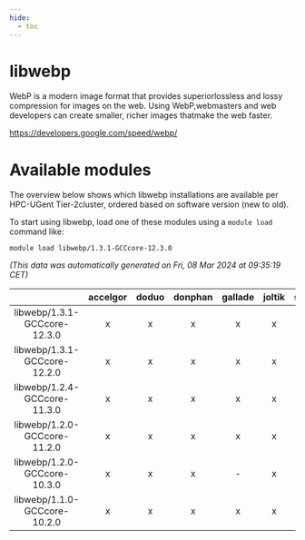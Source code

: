 ```yaml
---
hide:
  - toc
---
```


libwebp
=======


WebP is a modern image format that provides superiorlossless and lossy compression for images on the web. Using WebP,webmasters and web developers can create smaller, richer images thatmake the web faster.

https://developers.google.com/speed/webp/
# Available modules


The overview below shows which libwebp installations are available per HPC-UGent Tier-2cluster, ordered based on software version (new to old).

To start using libwebp, load one of these modules using a `module load` command like:

```shell
module load libwebp/1.3.1-GCCcore-12.3.0
```

*(This data was automatically generated on Fri, 08 Mar 2024 at 09:35:19 CET)*  

| |accelgor|doduo|donphan|gallade|joltik|skitty|
| :---: | :---: | :---: | :---: | :---: | :---: | :---: |
|libwebp/1.3.1-GCCcore-12.3.0|x|x|x|x|x|x|
|libwebp/1.3.1-GCCcore-12.2.0|x|x|x|x|x|x|
|libwebp/1.2.4-GCCcore-11.3.0|x|x|x|x|x|x|
|libwebp/1.2.0-GCCcore-11.2.0|x|x|x|x|x|x|
|libwebp/1.2.0-GCCcore-10.3.0|x|x|x|-|x|x|
|libwebp/1.1.0-GCCcore-10.2.0|x|x|x|x|x|x|
